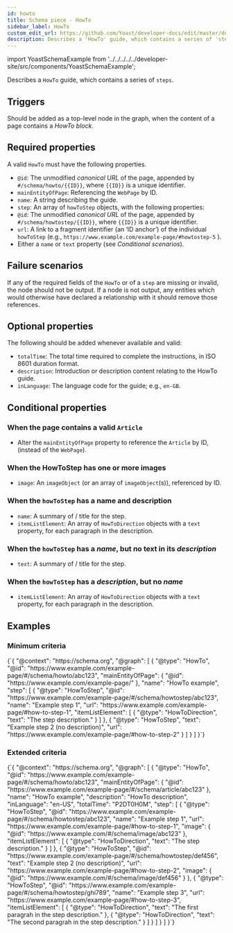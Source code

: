```yaml
---
id: howto
title: Schema piece - HowTo
sidebar_label: HowTo
custom_edit_url: https://github.com/Yoast/developer-docs/edit/master/docs/features/schema/pieces/howto.md
description: Describes a 'HowTo' guide, which contains a series of 'steps'.
---
```

import YoastSchemaExample from '../../../../../developer-site/src/components/YoastSchemaExample';

Describes a `HowTo` guide, which contains a series of `steps`.

## Triggers
Should be added as a top-level node in the graph, when the content of a page contains a *HowTo block*.

## Required properties
A valid `HowTo` must have the following properties.
* `@id`: The unmodified *canonical URL* of the page, appended by `#/schema/howto/{{ID}}`, where `{{ID}}` is a unique identifier.
* `mainEntityOfPage`: Referencing the `WebPage` by ID.
* `name`: A string describing the guide.
* `step`: An array of `howToStep` objects, with the following properties:
 * `@id`: The unmodified *canonical URL* of the page, appended by `#/schema/howtostep/{{ID}}`, where `{{ID}}` is a unique identifier.
 * `url`: A link to a fragment identifier (an ‘ID anchor’) of the individual `howToStep` (e.g., `https://www.example.com/example-page/#howtostep-5` ).
 * Either a `name` or `text` property (see *Conditional scenarios*).

## Failure scenarios
If any of the required fields of the `HowTo` or of a `step` are missing or invalid, the node should not be output.
If a node is not output, any entities which would otherwise have declared a relationship with it should remove those references.

## Optional properties
The following should be added whenever available and valid:
* `totalTime`: The total time required to complete the instructions, in ISO 8601 duration format.
* `description`: Introduction or description content relating to the HowTo guide.
* `inLanguage`: The language code for the guide; e.g., `en-GB`.

## Conditional properties

### When the page contains a valid `Article`
* Alter the `mainEntityOfPage` property to reference the `Article` by ID, (instead of the `WebPage`).

### When the HowToStep has one or more images
* `image`: An `imageObject` (or an array of `imageObject`(s)), referenced by ID.

### When the `howToStep` has a name and description
* `name`: A summary of / title for the step.
* `itemListElement`: An array of `HowToDirection` objects with a `text` property, for each paragraph in the description.

### When the `howToStep` has a *name*, but no text in its *description*
* `text`: A summary of / title for the step.

### When the `howToStep` has a *description*, but no *name*
* `itemListElement`: An array of `HowToDirection` objects with a `text` property, for each paragraph in the description.

## Examples

### Minimum criteria

<YoastSchemaExample>
{`{
      "@context": "https://schema.org",
      "@graph": [
          {
              "@type": "HowTo",
              "@id": "https://www.example.com/example-page/#/schema/howto/abc123",
              "mainEntityOfPage": {
                  "@id": "https://www.example.com/example-page/"
              },
              "name": "HowTo example",
              "step": [
                  {
                      "@type": "HowToStep",
                      "@id": "https://www.example.com/example-page/#/schema/howtostep/abc123",
                      "name": "Example step 1",
                      "url": "https://www.example.com/example-page/#how-to-step-1",
                      "itemListElement": [
                          {
                              "@type": "HowToDirection",
                              "text": "The step description."
                          }
                      ]
                  },
                  {
                      "@type": "HowToStep",
                      "text": "Example step 2 (no description)",
                      "url": "https://www.example.com/example-page/#how-to-step-2"
                  }
              ]
          }
      ]
  }`}
</YoastSchemaExample>

### Extended criteria

<YoastSchemaExample>
{`{
      "@context": "https://schema.org",
      "@graph": [
          {
              "@type": "HowTo",
              "@id": "https://www.example.com/example-page/#/schema/howto/abc123",
              "mainEntityOfPage": {
                  "@id": "https://www.example.com/example-page/#/schema/article/abc123"
              },
              "name": "HowTo example",
              "description": "HowTo description",
              "inLanguage": "en-US",
              "totalTime": "P2DT0H0M",
              "step": [
                  {
                      "@type": "HowToStep",
                      "@id": "https://www.example.com/example-page/#/schema/howtostep/abc123",
                      "name": "Example step 1",
                      "url": "https://www.example.com/example-page/#how-to-step-1",
                      "image": {
                          "@id": "https://www.example.com/#/schema/image/abc123"
                      },
                      "itemListElement": [
                          {
                              "@type": "HowToDirection",
                              "text": "The step description."
                          }
                      ]
                  },
                  {
                      "@type": "HowToStep",
                      "@id": "https://www.example.com/example-page/#/schema/howtostep/def456",
                      "text": "Example step 2 (no description)",
                      "url": "https://www.example.com/example-page/#how-to-step-2",
                      "image": {
                          "@id": "https://www.example.com/#/schema/image/def456"
                      }
                  },
                  {
                      "@type": "HowToStep",
                      "@id": "https://www.example.com/example-page/#/schema/howtostep/ghi789",
                      "name": "Example step 3",
                      "url": "https://www.example.com/example-page/#how-to-step-3",
                      "itemListElement": [
                          {
                              "@type": "HowToDirection",
                              "text": "The first paragrah in the step description."
                          },
                          {
                              "@type": "HowToDirection",
                              "text": "The second paragrah in the step description."
                          }
                      ]
                  }
              ]
          }
      ]
  }`}
</YoastSchemaExample>

